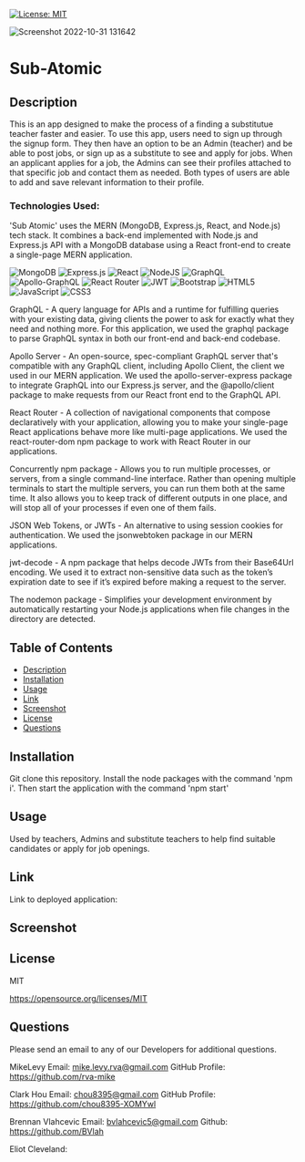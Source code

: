   [![License: MIT](https://img.shields.io/badge/License-MIT-yellow.svg)](https://opensource.org/licenses/MIT)


![Screenshot 2022-10-31 131642](https://user-images.githubusercontent.com/105617274/199068855-5d78e255-6a72-49a0-9750-87341929fae2.png)


# Sub-Atomic

  ## Description
   This is an app designed to make the process of a finding a substitutue teacher faster and easier. To use this app, users need to sign up through the signup form. They then have an option to be an Admin (teacher) and be able to post jobs, or sign up as a substitute to see and apply for jobs. When an applicant applies for a job, the Admins can see their profiles attached to that specific job and contact them as needed. Both types of users are able to add and save relevant information to their profile.
   

   
   ### Technologies Used:
   
   
   
'Sub Atomic' uses the MERN (MongoDB, Express.js, React, and Node.js) tech stack. It combines a back-end implemented with Node.js and Express.js API with a MongoDB database using a React front-end to create a single-page MERN application.
   
   ![MongoDB](https://img.shields.io/badge/MongoDB-%234ea94b.svg?style=for-the-badge&logo=mongodb&logoColor=white)
   ![Express.js](https://img.shields.io/badge/express.js-%23404d59.svg?style=for-the-badge&logo=express&logoColor=%2361DAFB)
   ![React](https://img.shields.io/badge/react-%2320232a.svg?style=for-the-badge&logo=react&logoColor=%2361DAFB)
   ![NodeJS](https://img.shields.io/badge/node.js-6DA55F?style=for-the-badge&logo=node.js&logoColor=white)
   ![GraphQL](https://img.shields.io/badge/-GraphQL-E10098?style=for-the-badge&logo=graphql&logoColor=white)
   ![Apollo-GraphQL](https://img.shields.io/badge/-ApolloGraphQL-311C87?style=for-the-badge&logo=apollo-graphql)
   ![React Router](https://img.shields.io/badge/React_Router-CA4245?style=for-the-badge&logo=react-router&logoColor=white)
   ![JWT](https://img.shields.io/badge/JWT-black?style=for-the-badge&logo=JSON%20web%20tokens)
   ![Bootstrap](https://img.shields.io/badge/bootstrap-%23563D7C.svg?style=for-the-badge&logo=bootstrap&logoColor=white)
   ![HTML5](https://img.shields.io/badge/html5-%23E34F26.svg?style=for-the-badge&logo=html5&logoColor=white)
   ![JavaScript](https://img.shields.io/badge/javascript-%23323330.svg?style=for-the-badge&logo=javascript&logoColor=%23F7DF1E)
   ![CSS3](https://img.shields.io/badge/css3-%231572B6.svg?style=for-the-badge&logo=css3&logoColor=white)
   
   GraphQL - A query language for APIs and a runtime for fulfilling queries with your existing data, giving clients the power to ask for exactly what they need and nothing more. For this application, we used the graphql package to parse GraphQL syntax in both our front-end and back-end codebase.

Apollo Server - An open-source, spec-compliant GraphQL server that's compatible with any GraphQL client, including Apollo Client, the client we used in our MERN application. We used the apollo-server-express package to integrate GraphQL into our Express.js server, and the @apollo/client package to make requests from our React front end to the GraphQL API.

React Router - A collection of navigational components that compose declaratively with your application, allowing you to make your single-page React applications behave more like multi-page applications. We used the react-router-dom npm package to work with React Router in our applications.

Concurrently npm package - Allows you to run multiple processes, or servers, from a single command-line interface. Rather than opening multiple terminals to start the multiple servers, you can run them both at the same time. It also allows you to keep track of different outputs in one place, and will stop all of your processes if even one of them fails.

JSON Web Tokens, or JWTs - An alternative to using session cookies for authentication. We used the jsonwebtoken package in our MERN applications.

jwt-decode - A npm package that helps decode JWTs from their Base64Url encoding. We used it to extract non-sensitive data such as the token’s expiration date to see if it’s expired before making a request to the server.

The nodemon package - Simplifies your development environment by automatically restarting your Node.js applications when file changes in the directory are detected.
   


  ## Table of Contents
  * [Description](#description)
  * [Installation](#installation)
  * [Usage](#usage)
  * [Link](#link)
  * [Screenshot](#screenshot)
  * [License](#license)
  * [Questions](#questions)

  ## Installation
  Git clone this repository. Install the node packages with the command 'npm i'. Then start the application with the command 'npm start'


  ## Usage
  Used by teachers, Admins and substitute teachers to help find suitable candidates or apply for job openings. 
  
  ## Link 
  
  Link to deployed application:
  
  ## Screenshot
  



  ## License
  MIT

  https://opensource.org/licenses/MIT


  ## Questions
  Please send an email to any of our Developers for additional questions.

 MikeLevy Email: mike.levy.rva@gmail.com GitHub Profile: https://github.com/rva-mike

  Clark Hou Email: chou8395@gmail.com GitHub Profile: https://github.com/chou8395-XOMYwl

  Brennan Vlahcevic Email: bvlahcevic5@gmail.com Github: https://github.com/BVlah

  Eliot Cleveland: 
